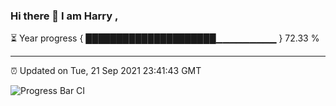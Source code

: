 ### Hi there 👋 I am Harry , 

⏳ Year progress { █████████████████████▁▁▁▁▁▁▁▁▁ } 72.33 %

---

⏰ Updated on Tue, 21 Sep 2021 23:41:43 GMT

![Progress Bar CI](https://github.com/duykhang68/duykhang68/workflows/Progress%20Bar%20CI/badge.svg)
